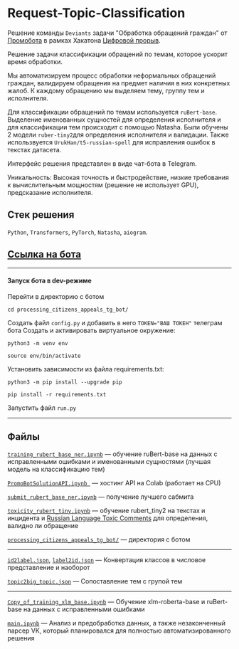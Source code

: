 # Request-Topic-Classification  

Решение команды `Deviаnts` задачи "Обработка обращений граждан" от [Промобота](https://promo-bot.ru/) в рамках Хакатона [Цифровой прорыв](https://hacks-ai.ru).

Решение задачи классификации обращений по темам, которое ускорит время обработки.

Мы автоматизируем процесс обработки неформальных обращений граждан, валидируем обращения на предмет наличия в них конкретных жалоб.
К каждому обращению мы выделяем тему, группу тем и исполнителя.

Для классификации обращений по темам используется `ruBert-base`. Выделение именованных сущностей для определения исполнителя и для классификации тем происходит с помощью Natasha. Были обучены 2 модели `ruber-tiny2`для определения исполнителя и валидации. Также использвуется `UrukHan/t5-russian-spell` для исправления ошибок в текстах датасета.

Интерфейс решения представлен в виде чат-бота в Telegram.

Уникальность:
Высокая точность и быстродействие, низкие требования к вычислительным мощностям (решение не использует GPU), предсказание исполнителя.


## Стек решения
`Python`, `Transformers`, `PyTorch`, `Natasha`, `aiogram`.

## [Ссылка на бота](https://t.me/processing_appeals_bot)
---
#### Запуск бота в dev-режиме

Перейти в директорию с ботом
```
cd processing_citizens_appeals_tg_bot/
```
Создать файл `config.py` и добавить в него `TOKEN="ВАШ ТОКЕН"` телеграм бота 
Cоздать и активировать виртуальное окружение:
```
python3 -m venv env
```
```
source env/bin/activate
```
Установить зависимости из файла requirements.txt:
```
python3 -m pip install --upgrade pip 
```
```
pip install -r requirements.txt
```
Запустить файл `run.py`

---
## Файлы 

[`training_rubert_base_ner.ipynb`](training_rubert_base_ner.ipynb) — обучение ruBert-base на данных с исправленными ошибками и именованными сущностями (лучшая модель на классификацию тем)

[`PromoBotSolutionAPI.ipynb `](PromoBotSolutionAPI.ipynb) — хостинг API на Colab (работает на CPU)

[`submit_rubert_base_ner.ipynb`](submit_rubert_base_ner.ipynb) — получение лучшего сабмита

[`toxicity_rubert_tiny.ipynb`](toxicity_rubert_tiny.ipynb) — обучение rubert_tiny2 на текстах и инцидента и [Russian Language Toxic Comments](https://www.kaggle.com/datasets/blackmoon/russian-language-toxic-comments) для определения, валидно ли обращение

[`processing_citizens_appeals_tg_bot/`](processing_citizens_appeals_tg_bot/) — директория с ботом

---
[`id2label.json`](id2label.json), [`label2id.json`](label2id.json) — Конвертация классов в числовое представление и наоборот

[`topic2big_topic.json`](topic2big_topic.json) — Сопоставление тем с групой тем

---
[`Copy_of_training_xlm_base.ipynb`](Copy_of_training_xlm_base.ipynb) — Обучение xlm-roberta-base и ruBert-base на данных с исправленными ошибками

[`main.ipynb`](main.ipynb) — Анализ и предобработка данных, а также незаконченный парсер VK, который планировался для полностью автоматизированного решения

